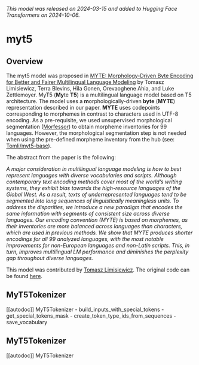 <!--Copyright 2024 The HuggingFace Team. All rights reserved.

Licensed under the Apache License, Version 2.0 (the "License"); you may not use this file except in compliance with
the License. You may obtain a copy of the License at

http://www.apache.org/licenses/LICENSE-2.0

Unless required by applicable law or agreed to in writing, software distributed under the License is distributed on
an "AS IS" BASIS, WITHOUT WARRANTIES OR CONDITIONS OF ANY KIND, either express or implied. See the License for the
specific language governing permissions and limitations under the License.

⚠️ Note that this file is in Markdown but contain specific syntax for our doc-builder (similar to MDX) that may not be
rendered properly in your Markdown viewer.

-->
*This model was released on 2024-03-15 and added to Hugging Face Transformers on 2024-10-06.*

# myt5

## Overview

The myt5 model was proposed in [MYTE: Morphology-Driven Byte Encoding for Better and Fairer Multilingual Language Modeling](https://huggingface.co/papers/2403.10691) by Tomasz Limisiewicz, Terra Blevins, Hila Gonen, Orevaoghene Ahia, and Luke Zettlemoyer.
MyT5 (**My**te **T5**) is a multilingual language model based on T5 architecture.
The model uses a **m**orphologically-driven **byte** (**MYTE**) representation described in our paper.
**MYTE** uses codepoints corresponding to morphemes in contrast to characters used in UTF-8 encoding.
As a pre-requisite, we used unsupervised morphological segmentation ([Morfessor](https://aclanthology.org/E14-2006.pdf)) to obtain morpheme inventories for 99 languages.
However, the morphological segmentation step is not needed when using the pre-defined morpheme inventory from the hub (see: [Tomli/myt5-base](https://huggingface.co/Tomlim/myt5-base)).

The abstract from the paper is the following:

*A major consideration in multilingual language modeling is how to best represent languages with diverse vocabularies and scripts. Although contemporary text encoding methods cover most of the world’s writing systems, they exhibit bias towards the high-resource languages of the Global West. As a result, texts of underrepresented languages tend to be segmented into long sequences of linguistically meaningless units. To address the disparities, we introduce a new paradigm that encodes the same information with segments of consistent size across diverse languages. Our encoding convention (MYTE) is based on morphemes, as their inventories are more balanced across languages than characters, which are used in previous methods. We show that MYTE produces shorter encodings for all 99 analyzed languages, with the most notable improvements for non-European languages and non-Latin scripts. This, in turn, improves multilingual LM performance and diminishes the perplexity gap throughout diverse languages.*

This model was contributed by [Tomasz Limisiewicz](https://huggingface.co/Tomlim).
The original code can be found [here](https://github.com/tomlimi/MYTE).

## MyT5Tokenizer

[[autodoc]] MyT5Tokenizer
    - build_inputs_with_special_tokens
    - get_special_tokens_mask
    - create_token_type_ids_from_sequences
    - save_vocabulary

## MyT5Tokenizer

[[autodoc]] MyT5Tokenizer

